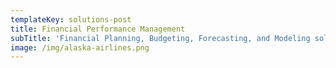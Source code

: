 ```yaml
---
templateKey: solutions-post
title: Financial Performance Management
subTitle: 'Financial Planning, Budgeting, Forecasting, and Modeling solutions.'
image: /img/alaska-airlines.png
---
```


